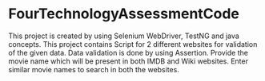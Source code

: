 # FourTechnologyAssessmentCode
This project is created by using Selenium WebDriver, TestNG and java concepts.
This project contains Script for 2 different websites for validation of the given data.
Data validation is done by using Assertion.
Provide the movie name which will be present in both IMDB and Wiki websites. 
Enter similar movie names to search in both the websites.
